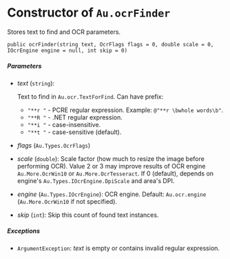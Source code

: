# Constructor of `Au.ocrFinder`

Stores text to find and OCR parameters.

```
public ocrFinder(string text, OcrFlags flags = 0, double scale = 0, IOcrEngine engine = null, int skip = 0)
```

##### Parameters

- *text*  (`string`):

    Text to find in `Au.ocr.TextForFind`. Can have prefix:

    - `"**r "` - PCRE regular expression. Example: `@"**r \bwhole words\b"`.
    - `"**R "` - .NET regular expression.
    - `"**i "` - case-insensitive.
    - `"**t "` - case-sensitive (default).
- *flags*  (`Au.Types.OcrFlags`)
- *scale*  (`double`):
    Scale factor (how much to resize the image before performing OCR). Value 2 or 3 may improve results of OCR engine `Au.More.OcrWin10` or `Au.More.OcrTesseract`. If 0 (default), depends on engine's `Au.Types.IOcrEngine.DpiScale` and area's DPI.
- *engine*  (`Au.Types.IOcrEngine`):
    OCR engine. Default: `Au.ocr.engine` (`Au.More.OcrWin10` if not specified).
- *skip*  (`int`):
    Skip this count of found text instances.

##### Exceptions

- `ArgumentException`:
    *text* is empty or contains invalid regular expression.